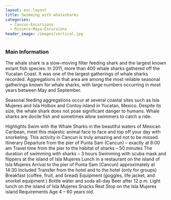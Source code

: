 ```yaml
---
layout: exc-layout
title: Swimming with whalesharks
categories:
  - Cancun-Excursions
  - Riviera-Maya-Excursions
header_image: /images/vertical.jpg
---
```

### Main Information
The whale shark is a slow-moving filter feeding shark and the largest known extant fish species. In 2011, more than 400 whale sharks gathered off the Yucatan Coast. It was one of the largest gatherings of whale sharks recorded. Aggregations in that area are among the most reliable seasonal gatherings known for whale sharks, with large numbers occurring in most years between May and September.

Seasonal feeding aggregations occur at several coastal sites such as Isla Mujeres and Isla Holbox and Contoy island in Yucatan, Mexico. Despite its size, the whale shark does not pose significant danger to humans. Whale sharks are docile fish and sometimes allow swimmers to catch a ride.

Highlights
Swim with the Whale Sharks in the beautiful waters of Mexican Caribean, meet this majestic animal face to face and top off your day with snorkeling. This activity in Cancun is truly amazing and not to be missed.
Itinerary
Departure from the pier of Punta Sam (Cancun) – exactly at 8:00 am
Travel time from the pier to the habitat of sharks – 50 minutes
The duration of swimming with sharks – 3 hours
Swimming with scuba mask and flippers at the island of Isla Mujeres
Lunch in a restaurant on the island of Isla Mujeres
Arrival to the pier of Punta Sam (Cancun) approximately at 14:30
Included
Transfer from the hotel and to the hotel (only for groups)
Breakfast (coffee, fruit, and bread)
Equipment (goggles, life jacket, and snorkel equipment )
Bottle wáter and soda all-day
Beer after 12 p.m.
Light lunch on the island of Isla Mujeres
Snacks
Rest Stop on the Isla Mujeres island
Requirements
Age 4 – 60 years old.